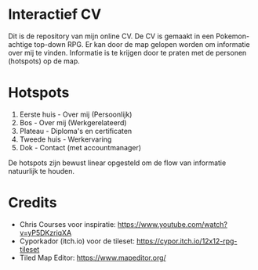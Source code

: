 # Interactief CV
Dit is de repository van mijn online CV. De CV is gemaakt in een Pokemon-achtige top-down RPG. Er kan door de map gelopen worden om informatie over mij te vinden.
Informatie is te krijgen door te praten met de personen (hotspots) op de map.

# Hotspots
1. Eerste huis - Over mij (Persoonlijk)
2. Bos - Over mij (Werkgerelateerd) 
3. Plateau - Diploma's en certificaten
4. Tweede huis - Werkervaring
5. Dok - Contact (met accountmanager)

De hotspots zijn bewust linear opgesteld om de flow van informatie natuurlijk te houden.

# Credits
- Chris Courses voor inspiratie: https://www.youtube.com/watch?v=yP5DKzriqXA
- Cyporkador (itch.io) voor de tileset: https://cypor.itch.io/12x12-rpg-tileset
- Tiled Map Editor: https://www.mapeditor.org/
